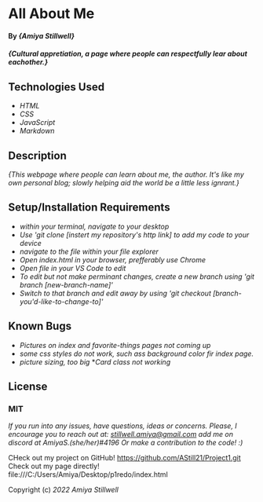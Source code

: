 # All About Me
#### By _**{Amiya Stillwell}**_

#### _{Cultural appretiation, a page where people can respectfully lear about eachother.}_

## Technologies Used

* _HTML_
* _CSS_
* _JavaScript_
* _Markdown_

## Description

_{This webpage where people can learn about me, the author. It's like my own personal blog; slowly helping aid the world be a little less ignrant.}_

## Setup/Installation Requirements

* _within your terminal, navigate to your desktop_
* _Use 'git clone [instert my repository's http link] to add my code to your device_
* _navigate to the file within your file explorer_
* _Open index.html in your browser, prefferably use Chrome_
* _Open file in your VS Code to edit_
* _To edit but not make perminant changes, create a new branch using 'git branch [new-branch-name]'_
* _Switch to that branch and edit away by using 'git checkout [branch-you'd-like-to-change-to]'_


## Known Bugs

* _Pictures on index and favorite-things pages not coming up_
* _some css styles do not work, such ass background color fir index page._
* _picture sizing, too big_
*_Card class not working_

## License
### MIT

_If you run into any issues, have questions, ideas or concerns. Please, I encourage you to reach out at:
stillwell.amiya@gmail.com
add me on discord at AmiyaS.(she/her)#4196 
Or make a contribution to the code! :)_

CHeck out my project on GitHub! https://github.com/AStill21/Project1.git
Check out my page directly! file:///C:/Users/Amiya/Desktop/p1redo/index.html

Copyright (c) _2022_ _Amiya Stillwell_